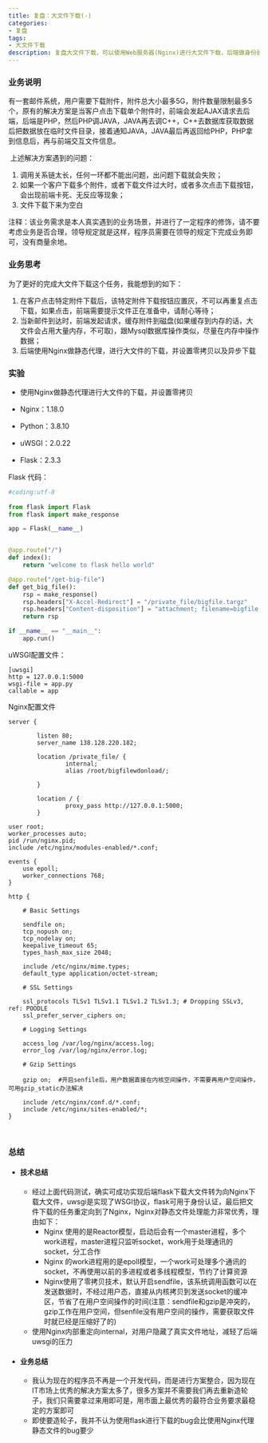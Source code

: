 ```yaml
---
title: 复盘：大文件下载(-)
categories: 
- 复盘
tags:
- 大文件下载
description: 复盘大文件下载，可以使用Web服务器(Nginx)进行大文件下载，后端做身份验证，减少后端服务压力
---
```



### 业务说明

​    有一套邮件系统，用户需要下载附件，附件总大小最多5G，附件数量限制最多5个，原有的解决方案是当客户点击下载单个附件时，前端会发起AJAX请求去后端，后端是PHP，然后PHP调JAVA，JAVA再去调C++，C++去数据库获取数据后把数据放在临时文件目录，接着通知JAVA，JAVA最后再返回给PHP，PHP拿到信息后，再与前端交互文件信息。

​    上述解决方案遇到的问题：

1. 调用关系链太长，任何一环都不能出问题，出问题下载就会失败；
2. 如果一个客户下载多个附件，或者下载文件过大时，或者多次点击下载按钮，会出现前端卡死、无反应等现象；
3. 文件下载下来为空白



注释：该业务需求是本人真实遇到的业务场景，并进行了一定程序的修饰，请不要考虑业务是否合理，领导规定就是这样，程序员需要在领导的规定下完成业务即可，没有商量余地。



### 业务思考

为了更好的完成大文件下载这个任务，我能想到的如下：

1. 在客户点击特定附件下载后，该特定附件下载按钮应置灰，不可以再重复点击下载，如果点击，前端需要提示文件正在准备中，请耐心等待；
2. 当新邮件到达时，前端发起请求，缓存附件到磁盘(如果缓存到内存的话，大文件会占用大量内存，不可取)，跟Mysql数据库操作类似，尽量在内存中操作数据；
3. 后端使用Nginx做静态代理，进行大文件的下载，并设置零拷贝以及异步下载



### 实验

- 使用Nginx做静态代理进行大文件的下载，并设置零拷贝

- Nginx：1.18.0
- Python：3.8.10
- uWSGI：2.0.22
- Flask：2.3.3



Flask 代码：

```python
#coding:utf-8
  
from flask import Flask
from flask import make_response

app = Flask(__name__)


@app.route("/")
def index():
    return "welcome to flask hello world"

@app.route("/get-big-file")
def get_big_file():
    rsp = make_response()
    rsp.headers["X-Accel-Redirect"] = "/private_file/bigfile.targz"
    rsp.headers["Content-disposition"] = "attachment; filename=bigfile.targz"
    return rsp

if __name__ == "__main__":
    app.run()

```



uWSGI配置文件：

```
[uwsgi]
http = 127.0.0.1:5000
wsgi-file = app.py
callable = app
```



Nginx配置文件

```nginx
server {
  
        listen 80;
        server_name 138.128.220.182;

        location /private_file/ {
                internal;
                alias /root/bigfilewdonload/;

        }

        location / {
                proxy_pass http://127.0.0.1:5000;
        }

```



```nginx
user root;
worker_processes auto;
pid /run/nginx.pid;
include /etc/nginx/modules-enabled/*.conf;

events {
	use epoll;
	worker_connections 768;
}

http {

	# Basic Settings

	sendfile on;
	tcp_nopush on;
	tcp_nodelay on;
	keepalive_timeout 65;
	types_hash_max_size 2048;

	include /etc/nginx/mime.types;
	default_type application/octet-stream;

	# SSL Settings

	ssl_protocols TLSv1 TLSv1.1 TLSv1.2 TLSv1.3; # Dropping SSLv3, ref: POODLE
	ssl_prefer_server_ciphers on;

	# Logging Settings

	access_log /var/log/nginx/access.log;
	error_log /var/log/nginx/error.log;

	# Gzip Settings

	gzip on;  #开启senfile后，用户数据直接在内核空间操作，不需要再用户空间操作，可用gzip_static办法解决

	include /etc/nginx/conf.d/*.conf;
	include /etc/nginx/sites-enabled/*;
}



```



### 总结

- #### 技术总结
  - 经过上面代码测试，确实可成功实现后端flask下载大文件转为向Nginx下载大文件，uwsgi是实现了WSGI协议，flask可用于身份认证，最后把文件下载的任务重定向到了Nginx，Nginx对静态文件处理能力非常优秀，理由如下：
    - Nginx 使用的是Reactor模型，启动后会有一个master进程，多个work进程，master进程只监听socket，work用于处理通讯的socket，分工合作
    - Nginx 的work进程用的是epoll模型，一个work可处理多个通讯的socket，不再使用以前的多进程或者多线程模型，节约了计算资源
    - Nginx使用了零拷贝技术，默认开启sendfile，该系统调用函数可以在发送数据时，不经过用户态，直接从内核拷贝到发送socket的缓冲区，节省了在用户空间操作的时间(注意：sendfile和gzip是冲突的，gzip工作在用户空间，但senfile没有用户空间的操作，需要获取文件时就已经是压缩好了的)
  - 使用Nginx内部重定向internal，对用户隐藏了真实文件地址，减轻了后端uwsgi的压力

- #### 业务总结

  - 我认为现在的程序员不再是一个开发代码，而是进行方案整合，因为现在IT市场上优秀的解决方案太多了，很多方案并不需要我们再去重新造轮子，我们只需要拿过来用即可是，用市面上最优秀的最符合业务要求最稳定的方案即可
  - 即使要造轮子，我并不认为使用flask进行下载的bug会比使用Nginx代理静态文件的bug要少

